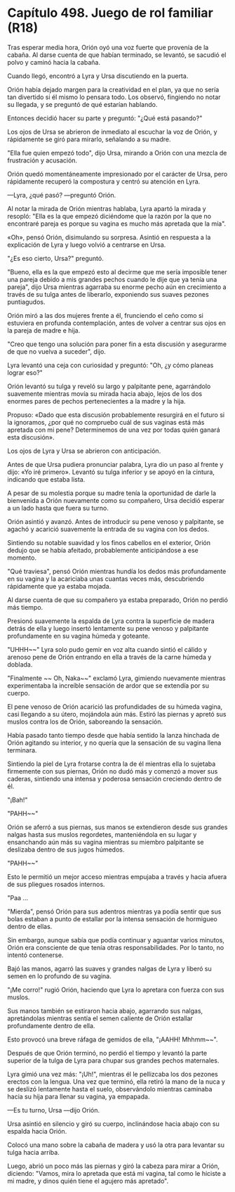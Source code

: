 
# Capítulo 498. Juego de rol familiar (R18)


Tras esperar media hora, Orión oyó una voz fuerte que provenía de la cabaña. Al darse cuenta de que habían terminado, se levantó, se sacudió el polvo y caminó hacia la cabaña.

Cuando llegó, encontró a Lyra y Ursa discutiendo en la puerta.

Orión había dejado margen para la creatividad en el plan, ya que no sería tan divertido si él mismo lo pensara todo. Los observó, fingiendo no notar su llegada, y se preguntó de qué estarían hablando.

Entonces decidió hacer su parte y preguntó: "¿Qué está pasando?"

Los ojos de Ursa se abrieron de inmediato al escuchar la voz de Orión, y rápidamente se giró para mirarlo, señalando a su madre.

"Ella fue quien empezó todo", dijo Ursa, mirando a Orión con una mezcla de frustración y acusación.

Orión quedó momentáneamente impresionado por el carácter de Ursa, pero rápidamente recuperó la compostura y centró su atención en Lyra.

—Lyra, ¿qué pasó? —preguntó Orión.

Al notar la mirada de Orión mientras hablaba, Lyra apartó la mirada y resopló: "Ella es la que empezó diciéndome que la razón por la que no encontraré pareja es porque su vagina es mucho más apretada que la mía".

«Oh», pensó Orión, disimulando su sorpresa. Asintió en respuesta a la explicación de Lyra y luego volvió a centrarse en Ursa.

"¿Es eso cierto, Ursa?" preguntó.

"Bueno, ella es la que empezó esto al decirme que me sería imposible tener una pareja debido a mis grandes pechos cuando le dije que ya tenía una pareja", dijo Ursa mientras agarraba su enorme pecho aún en crecimiento a través de su tulga antes de liberarlo, exponiendo sus suaves pezones puntiagudos.

Orión miró a las dos mujeres frente a él, frunciendo el ceño como si estuviera en profunda contemplación, antes de volver a centrar sus ojos en la pareja de madre e hija.

"Creo que tengo una solución para poner fin a esta discusión y asegurarme de que no vuelva a suceder", dijo.

Lyra levantó una ceja con curiosidad y preguntó: "Oh, ¿y cómo planeas lograr eso?"

Orión levantó su tulga y reveló su largo y palpitante pene, agarrándolo suavemente mientras movía su mirada hacia abajo, lejos de los dos enormes pares de pechos pertenecientes a la madre y la hija.

Propuso: «Dado que esta discusión probablemente resurgirá en el futuro si la ignoramos, ¿por qué no compruebo cuál de sus vaginas está más apretada con mi pene? Determinemos de una vez por todas quién ganará esta discusión».

Los ojos de Lyra y Ursa se abrieron con anticipación.

Antes de que Ursa pudiera pronunciar palabra, Lyra dio un paso al frente y dijo: «Yo iré primero». Levantó su tulga inferior y se apoyó en la cintura, indicando que estaba lista.

A pesar de su molestia porque su madre tenía la oportunidad de darle la bienvenida a Orión nuevamente como su compañero, Ursa decidió esperar a un lado hasta que fuera su turno.

Orión asintió y avanzó. Antes de introducir su pene venoso y palpitante, se agachó y acarició suavemente la entrada de su vagina con los dedos.

Sintiendo su notable suavidad y los finos cabellos en el exterior, Orión dedujo que se había afeitado, probablemente anticipándose a ese momento.

"Qué traviesa", pensó Orión mientras hundía los dedos más profundamente en su vagina y la acariciaba unas cuantas veces más, descubriendo rápidamente que ya estaba mojada.

Al darse cuenta de que su compañero ya estaba preparado, Orión no perdió más tiempo.

Presionó suavemente la espalda de Lyra contra la superficie de madera detrás de ella y luego insertó lentamente su pene venoso y palpitante profundamente en su vagina húmeda y goteante.

"UHHH~~" Lyra solo pudo gemir en voz alta cuando sintió el cálido y arenoso pene de Orión entrando en ella a través de la carne húmeda y doblada.

"Finalmente ~~ Oh, Naka~~" exclamó Lyra, gimiendo nuevamente mientras experimentaba la increíble sensación de ardor que se extendía por su cuerpo.

El pene venoso de Orión acarició las profundidades de su húmeda vagina, casi llegando a su útero, mojándola aún más. Estiró las piernas y apretó sus muslos contra los de Orión, saboreando la sensación.

Había pasado tanto tiempo desde que había sentido la lanza hinchada de Orión agitando su interior, y no quería que la sensación de su vagina llena terminara.

Sintiendo la piel de Lyra frotarse contra la de él mientras ella lo sujetaba firmemente con sus piernas, Orión no dudó más y comenzó a mover sus caderas, sintiendo una intensa y poderosa sensación creciendo dentro de él.

"¡Bah!"

"PAHH~~"

Orión se aferró a sus piernas, sus manos se extendieron desde sus grandes nalgas hasta sus muslos regordetes, manteniéndola en su lugar y ensanchando aún más su vagina mientras su miembro palpitante se deslizaba dentro de sus jugos húmedos.

"PAHH~~"

Esto le permitió un mejor acceso mientras empujaba a través y hacia afuera de sus pliegues rosados ​​internos.

"Paa ...

"Mierda", pensó Orión para sus adentros mientras ya podía sentir que sus bolas estaban a punto de estallar por la intensa sensación de hormigueo dentro de ellas.

Sin embargo, aunque sabía que podía continuar y aguantar varios minutos, Orión era consciente de que tenía otras responsabilidades. Por lo tanto, no intentó contenerse.

Bajó las manos, agarró las suaves y grandes nalgas de Lyra y liberó su semen en lo profundo de su vagina.

"¡Me corro!" rugió Orión, haciendo que Lyra lo apretara con fuerza con sus muslos.

Sus manos también se estiraron hacia abajo, agarrando sus nalgas, apretándolas mientras sentía el semen caliente de Orión estallar profundamente dentro de ella.

Esto provocó una breve ráfaga de gemidos de ella, "¡AAHH! Mhhmm~~".

Después de que Orión terminó, no perdió el tiempo y levantó la parte superior de la tulga de Lyra para chupar sus grandes pechos maternales.

Lyra gimió una vez más: "¡Uh!", mientras él le pellizcaba los dos pezones erectos con la lengua. Una vez que terminó, ella retiró la mano de la nuca y se deslizó lentamente hasta el suelo, observándolo mientras caminaba hacia su hija para llenar su vagina, ya empapada.

—Es tu turno, Ursa —dijo Orión.

Ursa asintió en silencio y giró su cuerpo, inclinándose hacia abajo con su espalda hacia Orión.

Colocó una mano sobre la cabaña de madera y usó la otra para levantar su tulga hacia arriba.

Luego, abrió un poco más las piernas y giró la cabeza para mirar a Orión, diciendo: "Vamos, mira lo apretada que está mi vagina, tal como le hiciste a mi madre, y dinos quién tiene el agujero más apretado".